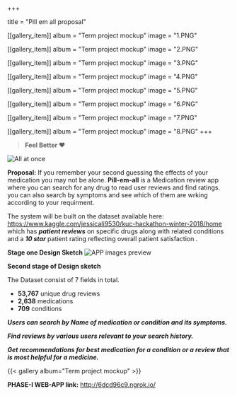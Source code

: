 +++
  
title = "Pill em all proposal"

[[gallery_item]]
album = "Term project mockup"
image = "1.PNG"

[[gallery_item]]
album = "Term project mockup"
image = "2.PNG"

[[gallery_item]]
album = "Term project mockup"
image = "3.PNG"

[[gallery_item]]
album = "Term project mockup"
image = "4.PNG"

[[gallery_item]]
album = "Term project mockup"
image = "5.PNG"

[[gallery_item]]
album = "Term project mockup"
image = "6.PNG"

[[gallery_item]]
album = "Term project mockup"
image = "7.PNG"

[[gallery_item]]
album = "Term project mockup"
image = "8.PNG"
+++

> **Feel Better  :heart:**

![All at once](/img/med.jpg)

**Proposal:**
If you remember your second guessing the effects of your medication you may not be alone. **Pill-em-all** is a Medication review app where you can search for any drug to read user reviews and find ratings. you can also search by symptoms and see which of them are wrking according to your requirment.

The system will be built on the dataset available here: https://www.kaggle.com/jessicali9530/kuc-hackathon-winter-2018/home which has **_patient reviews_** on specific drugs along with related conditions and a **_10 star_** patient rating reflecting overall patient satisfaction .


**Stage one Design Sketch**
![APP images preview](/img/img1.jpg)


**Second stage of Design sketch**

The Dataset consist of 7 fields in total.

* **53,767** unique drug reviews
* **2,638** medications
* **709** conditions

**_Users can search by Name of medication or condition and its symptoms._**

**_Find reviews by various users relevant to your search history._**

**_Get recommendations for best medication for a condition or a review that is most helpful for a medicine._**


{{< gallery album="Term project mockup" >}}


**PHASE-I  WEB-APP link:** http://6dcd96c9.ngrok.io/
